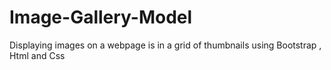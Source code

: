 # Image-Gallery-Model
Displaying images on a webpage is in a grid of thumbnails using Bootstrap , Html and Css
